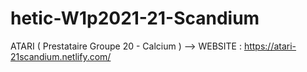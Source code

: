 # hetic-W1p2021-21-Scandium
ATARI ( Prestataire Groupe 20 - Calcium )
--> WEBSITE : https://atari-21scandium.netlify.com/
